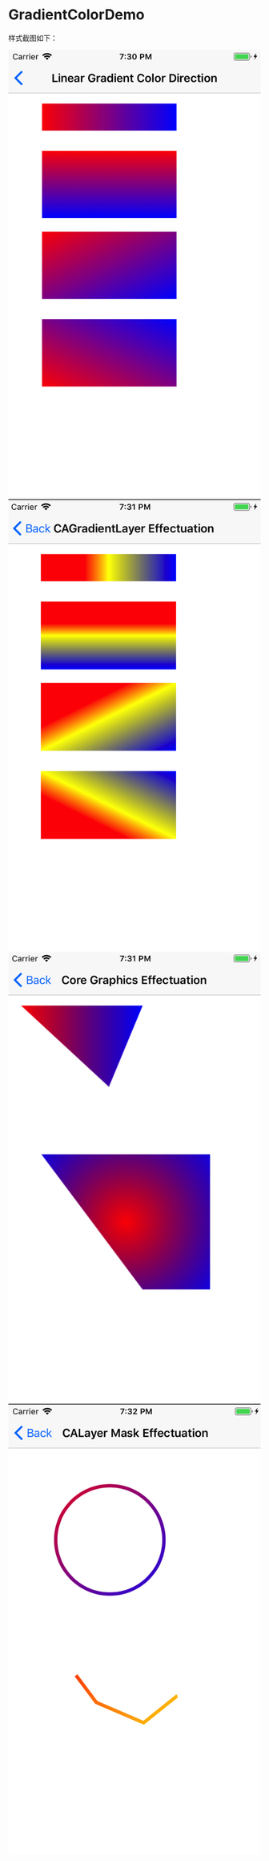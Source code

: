 # GradientColorDemo
样式截图如下：


![image](https://github.com/FLYing99/GradientColorDemo/blob/master/ScreenShots/Snip20171013_21.png)
![image](https://github.com/FLYing99/GradientColorDemo/blob/master/ScreenShots/Snip20171013_23.png)
![image](https://github.com/FLYing99/GradientColorDemo/blob/master/ScreenShots/Snip20171013_25.png)
![image](https://github.com/FLYing99/GradientColorDemo/blob/master/ScreenShots/Snip20171013_26.png)


